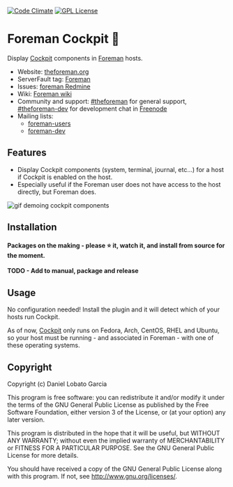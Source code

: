 [![Code Climate](https://codeclimate.com/github/theforeman/foreman_cockpit/badges/gpa.svg)](https://codeclimate.com/github/theforeman/foreman_cockpit)
[![GPL License](https://img.shields.io/github/license/theforeman/foreman_cockpit.svg)](https://github.com/theforeman/foreman_cockpit/blob/master/LICENSE)

# Foreman Cockpit :rocket:

Display [Cockpit](http://cockpit-project.org/) components in [Foreman](http://theforeman.org) hosts.

* Website: [theforeman.org](http://theforeman.org)
* ServerFault tag: [Foreman](http://serverfault.com/questions/tagged/foreman)
* Issues: [foreman Redmine](http://projects.theforeman.org/projects/foreman/issues)
* Wiki: [Foreman wiki](http://projects.theforeman.org/projects/foreman/wiki/About)
* Community and support: [#theforeman](https://kiwiirc.com/client/irc.freenode.net/?#theforeman) for general support, [#theforeman-dev](https://kiwiirc.com/client/irc.freenode.net/?#theforeman-dev) for development chat in [Freenode](irc.freenode.net)
* Mailing lists:
    * [foreman-users](https://groups.google.com/forum/?fromgroups#!forum/foreman-users)
    * [foreman-dev](https://groups.google.com/forum/?fromgroups#!forum/foreman-dev)

## Features

* Display Cockpit components (system, terminal, journal, etc...) for a host if Cockpit is enabled on the host.
* Especially useful if the Foreman user does not have access to the host directly, but Foreman does.

![gif demoing cockpit components](http://i.imgur.com/RzdsR9b.gif)

## Installation

#### Packages on the making - please :star: it, watch it, and install from source for the moment.

**TODO - Add to manual, package and release**

## Usage

No configuration needed! Install the plugin and it will detect which of your hosts run Cockpit.

As of now, [Cockpit](http://cockpit-project.org/running.html) only runs on Fedora, Arch, CentOS, RHEL and Ubuntu, so your host must be running - and associated in Foreman - with one of these operating systems.

## Copyright

Copyright (c) Daniel Lobato Garcia

This program is free software: you can redistribute it and/or modify
it under the terms of the GNU General Public License as published by
the Free Software Foundation, either version 3 of the License, or
(at your option) any later version.

This program is distributed in the hope that it will be useful,
but WITHOUT ANY WARRANTY; without even the implied warranty of
MERCHANTABILITY or FITNESS FOR A PARTICULAR PURPOSE.  See the
GNU General Public License for more details.

You should have received a copy of the GNU General Public License
along with this program.  If not, see <http://www.gnu.org/licenses/>.


